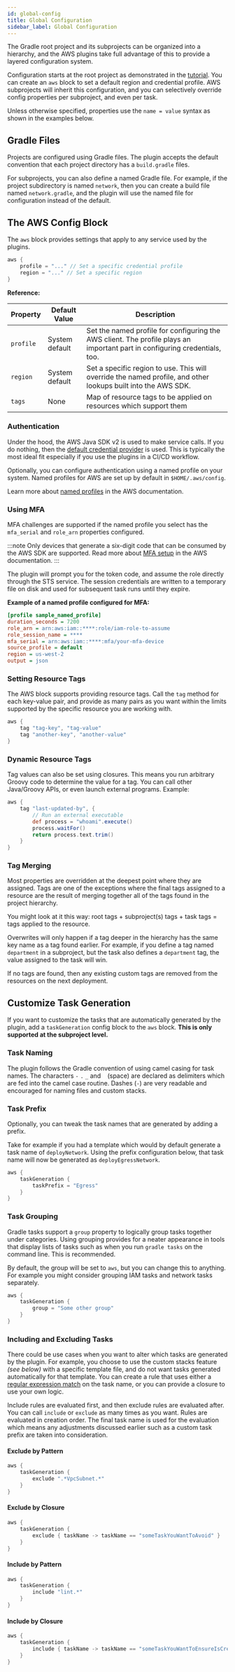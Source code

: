 ```yaml
---
id: global-config
title: Global Configuration
sidebar_label: Global Configuration
---
```


The Gradle root project and its subprojects can be organized into a hierarchy, and the AWS plugins take full advantage of this to provide a layered configuration system.

Configuration starts at the root project as demonstrated in the [tutorial](cf-tutorial). You can create an `aws` block to set a default region and credential profile. AWS subprojects will inherit this configuration, and you can selectively override config properties per subproject, and even per task.

Unless otherwise specified, properties use the `name = value` syntax as shown in the examples below.

## Gradle Files

Projects are configured using Gradle files. The plugin accepts the default convention that each project directory has a `build.gradle` files.

For subprojects, you can also define a named Gradle file. For example, if the project subdirectory is named `network`, then you can create a build file named `network.gradle`, and the plugin will use the named file for configuration instead of the default.

## The AWS Config Block

The `aws` block provides settings that apply to any service used by the plugins.

```groovy
aws {
    profile = "..." // Set a specific credential profile
    region = "..." // Set a specific region
}
```

**Reference:**

| Property | Default Value | Description
| ---- | ---- | ----
| `profile` | System default | Set the named profile for configuring the AWS client. The profile plays an important part in configuring credentials, too.
| `region` | System default | Set a specific region to use. This will override the named profile, and other lookups built into the AWS SDK.
| `tags` | None | Map of resource tags to be applied on resources which support them

### Authentication

Under the hood, the AWS Java SDK v2 is used to make service calls. If you do nothing, then the [default credential provider](https://sdk.amazonaws.com/java/api/latest/software/amazon/awssdk/auth/credentials/DefaultCredentialsProvider.html) is used. This is typically the most ideal fit especially if you use the plugins in a CI/CD workflow.

Optionally, you can configure authentication using a named profile on your system. Named profiles for AWS are set up by default in `$HOME/.aws/config`.

Learn more about [named profiles](https://docs.aws.amazon.com/cli/latest/userguide/cli-configure-profiles.html) in the AWS documentation.

### Using MFA

MFA challenges are supported if the named profile you select has the `mfa_serial` and `role_arn` properties configured.

:::note
Only devices that generate a six-digit code that can be consumed by the AWS SDK are supported. Read more about [MFA setup](https://docs.aws.amazon.com/IAM/latest/UserGuide/id_credentials_mfa.html) in the AWS documentation.
:::

The plugin will prompt you for the token code, and assume the role directly through the STS service. The session credentials are written to a temporary file on disk and used for subsequent task runs until they expire.

**Example of a named profile configured for MFA:**

```ini
[profile sample_named_profile]
duration_seconds = 7200
role_arn = arn:aws:iam::****:role/iam-role-to-assume
role_session_name = ****
mfa_serial = arn:aws:iam::****:mfa/your-mfa-device
source_profile = default
region = us-west-2
output = json
```

### Setting Resource Tags

The AWS block supports providing resource tags. Call the `tag` method for each key-value pair, and provide as many pairs as you want within the limits supported by the specific resource you are working with.

```groovy
aws {
    tag "tag-key", "tag-value"
    tag "another-key", "another-value"
}
```

### Dynamic Resource Tags

Tag values can also be set using closures. This means you run arbitrary Groovy code to determine the value for a tag. You can call other Java/Groovy APIs, or even launch external programs. Example:

```groovy
aws {
    tag "last-updated-by", {
        // Run an external executable
        def process = "whoami".execute()
        process.waitFor()
        return process.text.trim()
    }   
}
```

### Tag Merging

Most properties are overridden at the deepest point where they are assigned. Tags are one of the exceptions where the final tags assigned to a resource are the result of merging together all of the tags found in the project hierarchy.

You might look at it this way: root tags + subproject(s) tags + task tags = tags applied to the resource.

Overwrites will only happen if a tag deeper in the hierarchy has the same key name as a tag found earlier. For example, if you define a tag named `department` in a subproject, but the task also defines a `department` tag, the value assigned to the task will win.

If no tags are found, then any existing custom tags are removed from the resources on the next deployment.

## Customize Task Generation

If you want to customize the tasks that are automatically generated by the plugin, add a `taskGeneration` config block to the `aws` block. **This is only supported at the subproject level.**

### Task Naming

The plugin follows the Gradle convention of using camel casing for task names. The characters `-` `.` `_` and ` ` (space) are declared as delimiters which are fed into the camel case routine. Dashes (`-`) are very readable and encouraged for naming files and custom stacks.

### Task Prefix

Optionally, you can tweak the task names that are generated by adding a prefix.

Take for example if you had a template which would by default generate a task name of `deployNetwork`. Using the prefix configuration below, that task name will now be generated as `deployEgressNetwork`.

```groovy
aws {
    taskGeneration {
        taskPrefix = "Egress"
    }
}
```

### Task Grouping

Gradle tasks support a `group` property to logically group tasks together under categories. Using grouping provides for a neater appearance in tools that display lists of tasks such as when you run `gradle tasks` on the command line. This is recommended.

By default, the group will be set to `aws`, but you can change this to anything. For example you might consider grouping IAM tasks and network tasks separately.

```groovy
aws {
    taskGeneration {
        group = "Some other group"    
    }
}
```

### Including and Excluding Tasks

There could be use cases when you want to alter which tasks are generated by the plugin. For example, you choose to use the custom stacks feature _(see below)_ with a specific template file, and do not want tasks generated automatically for that template. You can create a rule that uses either a [regular expression match](https://docs.oracle.com/javase/8/docs/api/java/util/regex/Pattern.html) on the task name, or you can provide a closure to use your own logic.

Include rules are evaluated first, and then exclude rules are evaluated after. You can call `include` or `exclude` as many times as you want. Rules are evaluated in creation order. The final task name is used for the evaluation which means any adjustments discussed earlier such as a custom task prefix are taken into consideration.

#### Exclude by Pattern

```groovy
aws {
    taskGeneration {
        exclude ".*VpcSubnet.*"   
    }
}
```

#### Exclude by Closure

```groovy
aws {
    taskGeneration {
        exclude { taskName -> taskName == "someTaskYouWantToAvoid" }
    }
}
```

#### Include by Pattern

```groovy
aws {
    taskGeneration {
        include "lint.*"   
    }
}
```

#### Include by Closure

```groovy
aws {
    taskGeneration {
        include { taskName -> taskName == "someTaskYouWantToEnsureIsCreated" }
    }
}
```